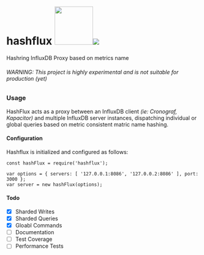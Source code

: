 # hashflux <img src="https://user-images.githubusercontent.com/1423657/38137158-590eefbc-3423-11e8-96dd-487022b5618c.gif" width=100 /><img src="https://travis-ci.org/lmangani/hashflux.svg?branch=master"/>

Hashring InfluxDB Proxy based on metrics name

###### WARNING: This project is highly experimental and is not suitable for production (yet)


### Usage
HashFlux acts as a proxy between an InfluxDB client *(ie: Cronograf, Kapacitor)* and multiple InfluxDB server instances, dispatching individual or global queries based on metric consistent matric name hashing. 

#### Configuration
Hashflux is initialized and configured as follows:
```
const hashFlux = require('hashflux');

var options = { servers: [ '127.0.0.1:8086', '127.0.0.2:8086' ], port: 3000 };
var server = new hashFlux(options);
```

#### Todo
* [x] Sharded Writes
* [x] Sharded Queries
* [x] Gloabl Commands
* [ ] Documentation
* [ ] Test Coverage
* [ ] Performance Tests
